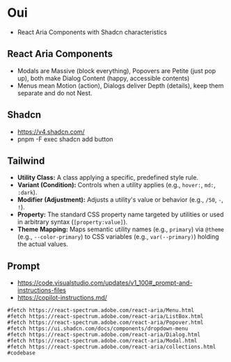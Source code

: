 # Oui

- React Aria Components with Shadcn characteristics

## React Aria Components

- Modals are Massive (block everything), Popovers are Petite (just pop up), both make Dialog Content (happy, accessible contents)
- Menus mean Motion (action), Dialogs deliver Depth (details), keep them separate and do not Nest.

## Shadcn

- https://v4.shadcn.com/
- pnpm -F <PACKAGE-NAME> exec shadcn add button

## Tailwind

- **Utility Class:** A class applying a specific, predefined style rule.
- **Variant (Condition):** Controls when a utility applies (e.g., `hover:`, `md:`, `:dark`).
- **Modifier (Adjustment):** Adjusts a utility's value or behavior (e.g., `/50`, `-`, `!`).
- **Property:** The standard CSS property name targeted by utilities or used in arbitrary syntax (`[property:value]`).
- **Theme Mapping:** Maps semantic utility names (e.g., `primary`) via `@theme` (e.g., `--color-primary`) to CSS variables (e.g., `var(--primary)`) holding the actual values.

## Prompt

- https://code.visualstudio.com/updates/v1_100#_prompt-and-instructions-files
- https://copilot-instructions.md/

```
#fetch https://react-spectrum.adobe.com/react-aria/Menu.html
#fetch https://react-spectrum.adobe.com/react-aria/ListBox.html
#fetch https://react-spectrum.adobe.com/react-aria/Popover.html
#fetch https://ui.shadcn.com/docs/components/dropdown-menu
#fetch https://react-spectrum.adobe.com/react-aria/Dialog.html
#fetch https://react-spectrum.adobe.com/react-aria/Modal.html
#fetch https://react-spectrum.adobe.com/react-aria/collections.html
#codebase
```